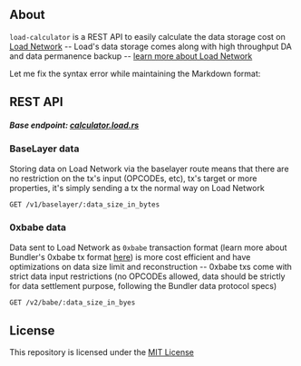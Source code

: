## About
`load-calculator` is a REST API to easily calculate the data storage cost on [Load Network](https://load.network) -- Load's data storage comes along with high throughput DA and data permanence backup -- [learn more about Load Network](https://docs.load.network)

Let me fix the syntax error while maintaining the Markdown format:

## REST API 

##### Base endpoint: [calculator.load.rs](https://calculator.load.rs)

### BaseLayer data

Storing data on Load Network via the baselayer route means that there are no restriction on the tx's input (OPCODEs, etc), tx's target or more properties, it's simply sending a tx the normal way on Load Network

```bash
GET /v1/baselayer/:data_size_in_bytes
```

### 0xbabe data

Data sent to Load Network as `0xbabe` transaction format (learn more about Bundler's 0xbabe tx format [here](https://github.com/weaveVM/bundler)) is more cost efficient and have optimizations on data size limit and reconstruction -- 0xbabe txs come with strict data input restrictions (no OPCODEs allowed, data should be strictly for data settlement purpose, following the Bundler data protocol specs)

```bash
GET /v2/babe/:data_size_in_byes
```

## License
This repository is licensed under the [MIT License](./LICENSE)